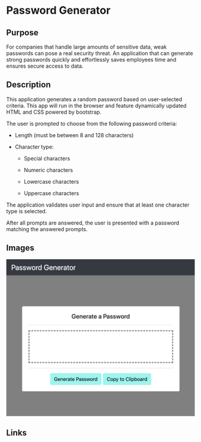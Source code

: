 # Password Generator

## Purpose
For companies that handle large amounts of sensitive data, weak passwords can pose a real security threat. An application that can generate strong passwords quickly and effortlessly saves employees time and ensures secure access to data. 

## Description
This application generates a random password based on user-selected criteria. This app will run in the browser and feature dynamically updated HTML and CSS powered by bootstrap.

The user is prompted to choose from the following password criteria:

* Length (must be between 8 and 128 characters)

* Character type:

  * Special characters

  * Numeric characters

  * Lowercase characters

  * Uppercase characters

The application validates user input and ensure that at least one character type is selected.

After all prompts are answered, the user is presented with a password matching the answered prompts.

## Images

![password generator](assets/images/passwordgenerator.png)

## Links






